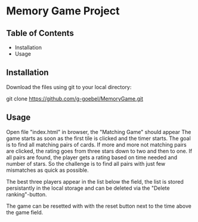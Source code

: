 # Memory Game Project

## Table of Contents
* Installation
* Usage


## Installation

Download the files using git to your local directory:

git clone https://github.com/g-goebel/MemoryGame.git

## Usage
Open file "index.html" in browser, the "Matching Game" should appear
The game starts as soon as the first tile is clicked and the timer starts.
The goal is to find all matching pairs of cards. If more and more not matching pairs are clicked, the rating goes from three stars down to two and then to one.
If all pairs are found, the player gets a rating based on time needed and number of stars. So the challenge is to find all pairs with just few mismatches as quick as possible.

The best three players appear in the list below the field, the list is stored persistantly in the local storage and can be deleted via the "Delete ranking"-button.

The game can be resetted with with the reset button next to the time above the game field.
